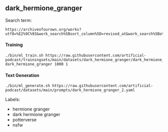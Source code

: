 ## dark_hermione_granger

Search term:

```
https://archiveofourown.org/works?utf8=%E2%9C%93&work_search%5Bsort_column%5D=revised_at&work_search%5Bother_tag_names%5D=&work_search%5Bexcluded_tag_names%5D=&work_search%5Bcrossover%5D=&work_search%5Bcomplete%5D=T&work_search%5Bwords_from%5D=20000&work_search%5Bwords_to%5D=&work_search%5Bdate_from%5D=&work_search%5Bdate_to%5D=&work_search%5Bquery%5D=&work_search%5Blanguage_id%5D=en&commit=Sort+and+Filter&tag_id=Dark+Hermione+Granger
```

#### Training

```shell
./bin/ml_train.sh https://raw.githubusercontent.com/artificial-podcast/trainingsets/main/datasets/dark_hermione_granger/dark_hermione_granger.txt dark_hermione_granger 1000 1
```

#### Text Generation

```shell
./bin/ml_generate.sh https://raw.githubusercontent.com/artificial-podcast/datasets/main/prompts/dark_hermione_granger_2.yaml
```


Labels:
* hermione granger
* dark hermione granger
* potterverse
* nsfw
